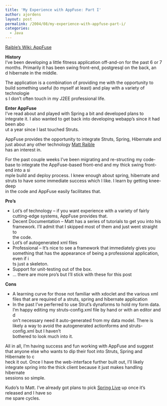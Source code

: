 ```yaml
---
title: 'My Experience with AppFuse: Part I'
author: ajordens
layout: post
permalink: /2004/08/my-experience-with-appfuse-part-i/
categories:
  - Java
---
```

[Raible&#8217;s Wiki: AppFuse][1]

**History**  
I&#8217;ve been developing a little fitness application off-and-on for the past 6 or 7 months. Primarily it has been swing front-end, postgresql on the back, an  
d hibernate in the middle.

The application is a combination of providing me with the opportunity to build something useful (to myself at least) and play with a variety of technologie  
s I don&#8217;t often touch in my J2EE professional life.

**Enter AppFuse**  
I&#8217;ve read about and played with Spring a bit and developed plans to integrate it. I also wanted to get back into developing webapp&#8217;s since it had been abo  
ut a year since I last touched Struts. 

AppFuse provides the opportunity to integrate Struts, Spring, Hibernate and just about any other technology [Matt Raible  
][2] has an interest in.

For the past couple weeks I&#8217;ve been migrating and re-structing my code-base to integrate the AppFuse-based front-end and my thick swing front-end into a si  
mple build and deploy process. I knew enough about spring, hibernate and struts to have some immediate success which I like. I learn by getting knee-deep  
in the code and AppFuse easily facilitates that.

**Pro&#8217;s**

  * Lot&#8217;s of technology &#8211; if you want experience with a variety of fairly cutting-edge systems, AppFuse provides that.
  * Decent Documentation &#8211; Matt has a series of tutorials to get you into his framework. I&#8217;ll admit that I skipped most of them and just went straight to  
    the code.
  * Lot&#8217;s of autogenerated xml files
  * Professional &#8211; It&#8217;s nice to see a framework that immediately gives you something that has the appearance of being a professional application, even if i  
    ts just a skeleton.
  * Support for unit-testing out of the box.
  * &#8230; there are more pro&#8217;s but I&#8217;ll stick with these for this post

**Cons**

  * A learning curve for those not familiar with xdoclet and the various xml files that are required of a struts, spring and hibernate application
  * In the past I&#8217;ve perferred to use Strut&#8217;s dynaforms to hold my form data. I&#8217;m happy editing my struts-config.xml file by hand or with an editor and d  
    on&#8217;t necessary need it auto-generated from my data model. There is likely a way to avoid the autogenerated actionforms and struts-config.xml but I haven&#8217;t  
    bothered to look much into it.

All in all, I&#8217;m having success and fun working with AppFuse and suggest that anyone else who wants to dip their foot into Struts, Spring and Hibernate to c  
heck it out. Once I have the web-interface further built out, I&#8217;ll likely integrate spring into the thick client because it just makes handling hibernate  
sessions so simple.

Kudo&#8217;s to Matt. I&#8217;ve already got plans to pick [Spring Live][3] up once it&#8217;s released and I have so  
me spare cycles.

 [1]: http://raibledesigns.com/wiki/Wiki.jsp?page=AppFuse "Raible's Wiki: AppFuse"
 [2]: http://raibledesigns.com/
 [3]: http://www.sourcebeat.com/TitleAction.do?id=7